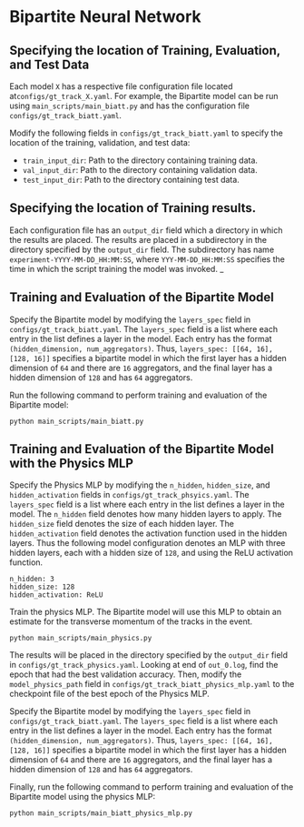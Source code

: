 # Bipartite Neural Network

## Specifying the location of Training, Evaluation, and Test Data
Each model `X` has a respective file configuration file located at`configs/gt_track_X.yaml`. For example, the Bipartite model can
be run using `main_scripts/main_biatt.py` and has the configuration file `configs/gt_track_biatt.yaml`.

Modify the following fields in `configs/gt_track_biatt.yaml` to specify the location of the training, validation, and test data:

 - `train_input_dir`: Path to the directory containing training data.
 - `val_input_dir`: Path to the directory containing validation data.
 - `test_input_dir`: Path to the directory containing test data.
 
## Specifying the location of Training results.
Each configuration file has an `output_dir` field which a directory in which the results are placed. The results are placed
in a subdirectory in the directory specified by the `output_dir` field. The subdirectory has name `experiment-YYYY-MM-DD_HH:MM:SS`,
where `YYY-MM-DD_HH:MM:SS` specifies the time in which the script training the model was invoked.
_ 
## Training and Evaluation of the Bipartite Model

Specify the Bipartite model by modifying the `layers_spec` field in `configs/gt_track_biatt.yaml`. 
The `layers_spec` field is a list where each entry in the list defines a layer in the model.
Each entry has the format `(hidden_dimension, num_aggregators)`.
Thus, `layers_spec: [[64, 16], [128, 16]]` specifies a bipartite model in which the first layer has a hidden dimension of `64` and there are `16` aggregators, and the final layer has a hidden dimension of `128` and has `64` aggregators.

Run the following command to perform training and evaluation of the Bipartite model:

```
python main_scripts/main_biatt.py
```

## Training and Evaluation of the Bipartite Model with the Physics MLP
Specify the Physics MLP  by modifying the `n_hidden`, `hidden_size`, and `hidden_activation` fields in `configs/gt_track_phsyics.yaml`. 
The `layers_spec` field is a list where each entry in the list defines a layer in the model. The `n_hidden` field denotes how many hidden layers to apply. The `hidden_size` field denotes the size of each hidden layer. The `hidden_activation` field denotes the activation function used in the hidden layers.
Thus the following model configuration denotes an MLP with three hidden layers, each with a hidden size of `128`, and using the ReLU activation function.
```
n_hidden: 3
hidden_size: 128
hidden_activation: ReLU
```


Train the physics MLP. The Bipartite model will use this MLP to obtain an estimate for the transverse momentum of the tracks in the event.
```
python main_scripts/main_physics.py
```
The results will be placed in the directory specified by the `output_dir` field in `configs/gt_track_physics.yaml`. Looking at end of `out_0.log`, find the epoch that had the best validation accuracy. Then, modify the `model_physics_path` field in `configs/gt_track_biatt_physics_mlp.yaml` to the checkpoint file of the best epoch of the Physics MLP.

Specify the Bipartite model by modifying the `layers_spec` field in `configs/gt_track_biatt.yaml`. 
The `layers_spec` field is a list where each entry in the list defines a layer in the model.
Each entry has the format `(hidden_dimension, num_aggregators)`.
Thus, `layers_spec: [[64, 16], [128, 16]]` specifies a bipartite model in which the first layer has a hidden dimension of `64` and there are `16` aggregators, and the final layer has a hidden dimension of `128` and has `64` aggregators.

Finally, run the following command to perform training and evaluation of the Bipartite model using the physics MLP:

```
python main_scripts/main_biatt_physics_mlp.py
```
